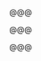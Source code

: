 <!-- .slide: data-background="images/family/B290516-R3-01-2.jpg" -->

@@@

<!-- .slide: data-background="images/family/B290516-R3-00-1.jpg" -->

@@@

<!-- .slide: data-background="images/family/B294232-R3-08-9.jpg" -->

@@@

<!-- .slide: data-background="images/ménerbes/DSC_9094.jpg" -->
